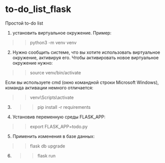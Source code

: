 # to-do_list_flask
Простой to-do list

1. установить виртуальное окружение. Пример: 
>> python3 -m venv venv
2. Нужно сообщить системе, что вы хотите использовать виртуальное окружение, активируя его. Чтобы активировать новое виртуальное окружение нужно:
>> source venv/bin/activate

Если вы используете cmd (окно командной строки Microsoft Windows), команда активации немного отличается: 

>> venv\Scripts\activate
3. >> pip install -r requirements
4. Установив переменную среды FLASK_APP:
>> export FLASK_APP=todo.py
5. Применить изменения в базе данных:
>> flask db upgrade
6. >> flask run
